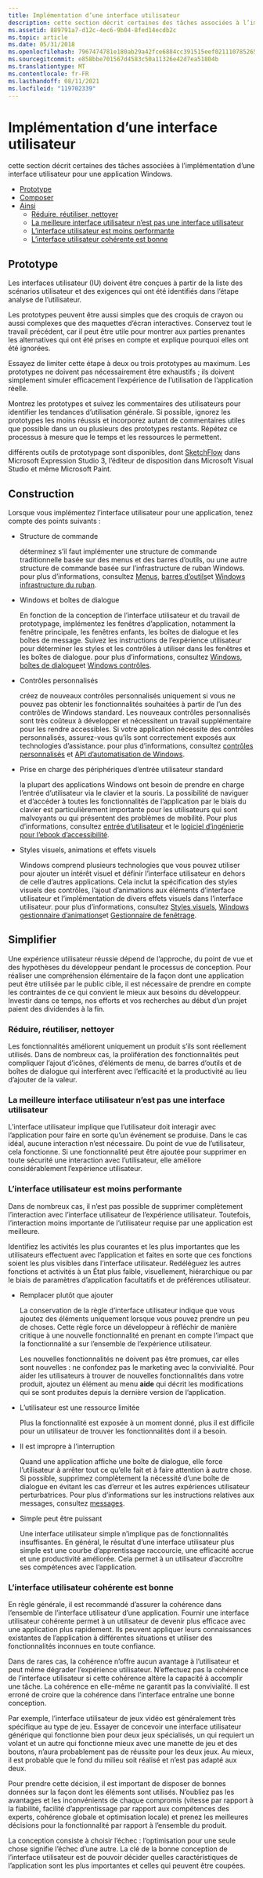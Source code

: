 ```yaml
---
title: Implémentation d’une interface utilisateur
description: cette section décrit certaines des tâches associées à l’implémentation d’une interface utilisateur pour une application Windows.
ms.assetid: 889791a7-d12c-4ec6-9b04-8fed14ecdb2c
ms.topic: article
ms.date: 05/31/2018
ms.openlocfilehash: 7967474781e180ab29a42fce6884cc391515eef0211107852659eace3490e712
ms.sourcegitcommit: e858bbe701567d4583c50a11326e42d7ea51804b
ms.translationtype: MT
ms.contentlocale: fr-FR
ms.lasthandoff: 08/11/2021
ms.locfileid: "119702339"
---
```

# <a name="implementing-a-user-interface"></a>Implémentation d’une interface utilisateur

cette section décrit certaines des tâches associées à l’implémentation d’une interface utilisateur pour une application Windows.

-   [Prototype](#prototype)
-   [Composer](#construct)
-   [Ainsi](#simplify)
    -   [Réduire, réutiliser, nettoyer](#reduce-reuse-declutter)
    -   [La meilleure interface utilisateur n’est pas une interface utilisateur](#the-best-ui-is-no-ui)
    -   [L’interface utilisateur est moins performante](#less-ui-is-better-ui)
    -   [L’interface utilisateur cohérente est bonne](#consistent-ui-is-good-ui)

## <a name="prototype"></a>Prototype

Les interfaces utilisateur (IU) doivent être conçues à partir de la liste des scénarios utilisateur et des exigences qui ont été identifiés dans l’étape analyse de l’utilisateur.

Les prototypes peuvent être aussi simples que des croquis de crayon ou aussi complexes que des maquettes d’écran interactives. Conservez tout le travail précédent, car il peut être utile pour montrer aux parties prenantes les alternatives qui ont été prises en compte et explique pourquoi elles ont été ignorées.

Essayez de limiter cette étape à deux ou trois prototypes au maximum. Les prototypes ne doivent pas nécessairement être exhaustifs ; ils doivent simplement simuler efficacement l’expérience de l’utilisation de l’application réelle.

Montrez les prototypes et suivez les commentaires des utilisateurs pour identifier les tendances d’utilisation générale. Si possible, ignorez les prototypes les moins réussis et incorporez autant de commentaires utiles que possible dans un ou plusieurs des prototypes restants. Répétez ce processus à mesure que le temps et les ressources le permettent.

différents outils de prototypage sont disponibles, dont [SketchFlow](/previous-versions/visualstudio/design-tools/expression-studio-3/ee341458(v=expression.30)) dans Microsoft Expression Studio 3, l’éditeur de disposition dans Microsoft Visual Studio et même Microsoft Paint.

## <a name="construct"></a>Construction

Lorsque vous implémentez l’interface utilisateur pour une application, tenez compte des points suivants :

-   Structure de commande

    déterminez s’il faut implémenter une structure de commande traditionnelle basée sur des menus et des barres d’outils, ou une autre structure de commande basée sur l’infrastructure de ruban Windows. pour plus d’informations, consultez [Menus](../menurc/menus.md), [barres d’outils](../controls/toolbar-control-reference.md)et [Windows infrastructure du ruban](../windowsribbon/-uiplat-windowsribbon-entry.md).

-   Windows et boîtes de dialogue

    En fonction de la conception de l’interface utilisateur et du travail de prototypage, implémentez les fenêtres d’application, notamment la fenêtre principale, les fenêtres enfants, les boîtes de dialogue et les boîtes de message. Suivez les instructions de l’expérience utilisateur pour déterminer les styles et les contrôles à utiliser dans les fenêtres et les boîtes de dialogue. pour plus d’informations, consultez [Windows](../winmsg/windows.md), [boîtes de dialogue](../dlgbox/dialog-boxes.md)et [Windows contrôles](../controls/window-controls.md).

-   Contrôles personnalisés

    créez de nouveaux contrôles personnalisés uniquement si vous ne pouvez pas obtenir les fonctionnalités souhaitées à partir de l’un des contrôles de Windows standard. Les nouveaux contrôles personnalisés sont très coûteux à développer et nécessitent un travail supplémentaire pour les rendre accessibles. Si votre application nécessite des contrôles personnalisés, assurez-vous qu’ils sont correctement exposés aux technologies d’assistance. pour plus d’informations, consultez [contrôles personnalisés](../controls/user-controls-intro.md) et [API d’automatisation de Windows](../winauto/windows-automation-api-portal.md).

-   Prise en charge des périphériques d’entrée utilisateur standard

    la plupart des applications Windows ont besoin de prendre en charge l’entrée d’utilisateur via le clavier et la souris. La possibilité de naviguer et d’accéder à toutes les fonctionnalités de l’application par le biais du clavier est particulièrement importante pour les utilisateurs qui sont malvoyants ou qui présentent des problèmes de mobilité. Pour plus d’informations, consultez [entrée d’utilisateur](../inputdev/user-input.md) et le [logiciel d’ingénierie pour l’ebook d’accessibilité](https://www.microsoft.com/download/details.aspx?id=19262).

-   Styles visuels, animations et effets visuels

    Windows comprend plusieurs technologies que vous pouvez utiliser pour ajouter un intérêt visuel et définir l’interface utilisateur en dehors de celle d’autres applications. Cela inclut la spécification des styles visuels des contrôles, l’ajout d’animations aux éléments d’interface utilisateur et l’implémentation de divers effets visuels dans l’interface utilisateur. pour plus d’informations, consultez [Styles visuels](../controls/themes-overview.md), [Windows gestionnaire d’animations](../uianimation/-main-portal.md)et [Gestionnaire de fenêtrage](../dwm/dwm-overview.md).

## <a name="simplify"></a>Simplifier 

Une expérience utilisateur réussie dépend de l’approche, du point de vue et des hypothèses du développeur pendant le processus de conception. Pour réaliser une compréhension élémentaire de la façon dont une application peut être utilisée par le public cible, il est nécessaire de prendre en compte les contraintes de ce qui convient le mieux aux besoins du développeur. Investir dans ce temps, nos efforts et vos recherches au début d’un projet paient des dividendes à la fin.

### <a name="reduce-reuse-declutter"></a>Réduire, réutiliser, nettoyer

Les fonctionnalités améliorent uniquement un produit s’ils sont réellement utilisés. Dans de nombreux cas, la prolifération des fonctionnalités peut compliquer l’ajout d’icônes, d’éléments de menu, de barres d’outils et de boîtes de dialogue qui interfèrent avec l’efficacité et la productivité au lieu d’ajouter de la valeur.

### <a name="the-best-ui-is-no-ui"></a>La meilleure interface utilisateur n’est pas une interface utilisateur

L’interface utilisateur implique que l’utilisateur doit interagir avec l’application pour faire en sorte qu’un événement se produise. Dans le cas idéal, aucune interaction n’est nécessaire. Du point de vue de l’utilisateur, cela fonctionne. Si une fonctionnalité peut être ajoutée pour supprimer en toute sécurité une interaction avec l’utilisateur, elle améliore considérablement l’expérience utilisateur.

### <a name="less-ui-is-better-ui"></a>L’interface utilisateur est moins performante

Dans de nombreux cas, il n’est pas possible de supprimer complètement l’interaction avec l’interface utilisateur de l’expérience utilisateur. Toutefois, l’interaction moins importante de l’utilisateur requise par une application est meilleure.

Identifiez les activités les plus courantes et les plus importantes que les utilisateurs effectuent avec l’application et faites en sorte que ces fonctions soient les plus visibles dans l’interface utilisateur. Redéléguez les autres fonctions et activités à un État plus faible, visuellement, hiérarchique ou par le biais de paramètres d’application facultatifs et de préférences utilisateur.

-   Remplacer plutôt que ajouter

    La conservation de la règle d’interface utilisateur indique que vous ajoutez des éléments uniquement lorsque vous pouvez prendre un peu de choses. Cette règle force un développeur à réfléchir de manière critique à une nouvelle fonctionnalité en prenant en compte l’impact que la fonctionnalité a sur l’ensemble de l’expérience utilisateur.

    Les nouvelles fonctionnalités ne doivent pas être promues, car elles sont nouvelles : ne confondez pas le marketing avec la convivialité. Pour aider les utilisateurs à trouver de nouvelles fonctionnalités dans votre produit, ajoutez un élément au menu **aide** qui décrit les modifications qui se sont produites depuis la dernière version de l’application.

-   L’utilisateur est une ressource limitée

    Plus la fonctionnalité est exposée à un moment donné, plus il est difficile pour un utilisateur de trouver les fonctionnalités dont il a besoin.

-   Il est impropre à l’interruption

    Quand une application affiche une boîte de dialogue, elle force l’utilisateur à arrêter tout ce qu’elle fait et à faire attention à autre chose. Si possible, supprimez complètement la nécessité d’une boîte de dialogue en évitant les cas d’erreur et les autres expériences utilisateur perturbatrices. Pour plus d’informations sur les instructions relatives aux messages, consultez [messages](https://msdn.microsoft.com/library/dd535525.aspx).

-   Simple peut être puissant

    Une interface utilisateur simple n’implique pas de fonctionnalités insuffisantes. En général, le résultat d’une interface utilisateur plus simple est une courbe d’apprentissage raccourcie, une efficacité accrue et une productivité améliorée. Cela permet à un utilisateur d’accroître ses compétences avec l’application.

### <a name="consistent-ui-is-good-ui"></a>L’interface utilisateur cohérente est bonne

En règle générale, il est recommandé d’assurer la cohérence dans l’ensemble de l’interface utilisateur d’une application. Fournir une interface utilisateur cohérente permet à un utilisateur de devenir plus efficace avec une application plus rapidement. Ils peuvent appliquer leurs connaissances existantes de l’application à différentes situations et utiliser des fonctionnalités inconnues en toute confiance.

Dans de rares cas, la cohérence n’offre aucun avantage à l’utilisateur et peut même dégrader l’expérience utilisateur. N’effectuez pas la cohérence de l’interface utilisateur si cette cohérence altère la capacité à accomplir une tâche. La cohérence en elle-même ne garantit pas la convivialité. Il est erroné de croire que la cohérence dans l’interface entraîne une bonne conception.

Par exemple, l’interface utilisateur de jeux vidéo est généralement très spécifique au type de jeu. Essayer de concevoir une interface utilisateur générique qui fonctionne bien pour deux jeux spécialisés, un qui requiert un volant et un autre qui fonctionne mieux avec une manette de jeu et des boutons, n’aura probablement pas de réussite pour les deux jeux. Au mieux, il est probable que le fond du milieu soit réalisé et n’est pas adapté aux deux.

Pour prendre cette décision, il est important de disposer de bonnes données sur la façon dont les éléments sont utilisés. N’oubliez pas les avantages et les inconvénients de chaque compromis (vitesse par rapport à la fiabilité, facilité d’apprentissage par rapport aux compétences des experts, cohérence globale et optimisation locale) et prenez les meilleures décisions pour la fonctionnalité par rapport à l’ensemble du produit.

La conception consiste à choisir l’échec : l’optimisation pour une seule chose signifie l’échec d’une autre. La clé de la bonne conception de l’interface utilisateur est de pouvoir décider quelles caractéristiques de l’application sont les plus importantes et celles qui peuvent être coupées.

 

 
